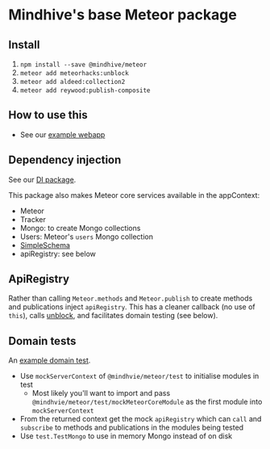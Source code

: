 # Mindhive's base Meteor package

## Install

1. `npm install --save @mindhive/meteor`
2. `meteor add meteorhacks:unblock`
3. `meteor add aldeed:collection2`
4. `meteor add reywood:publish-composite`

## How to use this
 
- See our [example webapp](https://github.com/mindhivenz/todos-basis-webapp)

## Dependency injection 

See our [DI package](https://github.com/mindhivenz/di-js).

This package also makes Meteor core services available in the appContext:
 
- Meteor
- Tracker
- Mongo: to create Mongo collections
- Users: Meteor's `users` Mongo collection
- [SimpleSchema](https://github.com/aldeed/meteor-collection2)
- apiRegistry: see below

## ApiRegistry

Rather than calling `Meteor.methods` and `Meteor.publish` to create methods and publications
inject `apiRegistry`. This has a cleaner callback (no use of `this`), calls 
[unblock](https://github.com/meteorhacks/unblock), and facilitates domain testing (see below).

## Domain tests

An [example domain test](https://github.com/mindhivenz/todos-basis-webapp/blob/master/tests/specs/domain/tasks.spec.js).

- Use `mockServerContext` of `@mindhvie/meteor/test` to initialise modules in test
	- Most likely you'll want to import and pass `@mindhvie/meteor/test/mockMeteorCoreModule`
	  as the first module into `mockServerContext`
- From the returned context get the mock `apiRegistry` which can `call` and `subscribe` to methods and publications
  in the modules being tested
- Use `test.TestMongo` to use in memory Mongo instead of on disk
